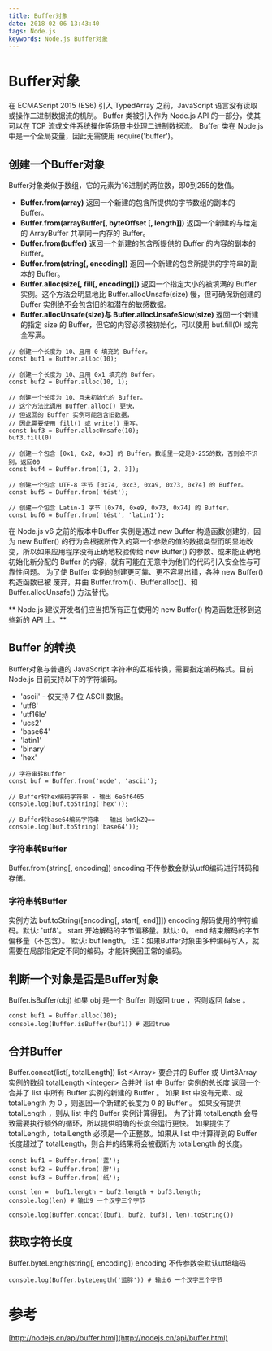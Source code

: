 ```yaml
---
title: Buffer对象
date: 2018-02-06 13:43:40
tags: Node.js
keywords: Node.js Buffer对象
---
```

# Buffer对象
在 ECMAScript 2015 (ES6) 引入 TypedArray 之前，JavaScript 语言没有读取或操作二进制数据流的机制。 Buffer 类被引入作为 Node.js API 的一部分，使其可以在 TCP 流或文件系统操作等场景中处理二进制数据流。
Buffer 类在 Node.js 中是一个全局变量，因此无需使用 require('buffer')。
<!--more-->
## 创建一个Buffer对象
Buffer对象类似于数组，它的元素为16进制的两位数，即0到255的数值。
- **Buffer.from(array)** 返回一个新建的包含所提供的字节数组的副本的 Buffer。
- **Buffer.from(arrayBuffer[, byteOffset [, length]])** 返回一个新建的与给定的 ArrayBuffer 共享同一内存的 Buffer。
- **Buffer.from(buffer)** 返回一个新建的包含所提供的 Buffer 的内容的副本的 Buffer。
- **Buffer.from(string[, encoding])** 返回一个新建的包含所提供的字符串的副本的 Buffer。
- **Buffer.alloc(size[, fill[, encoding]])** 返回一个指定大小的被填满的 Buffer 实例。这个方法会明显地比 Buffer.allocUnsafe(size) 慢，但可确保新创建的 Buffer 实例绝不会包含旧的和潜在的敏感数据。
- **Buffer.allocUnsafe(size)与 Buffer.allocUnsafeSlow(size)** 返回一个新建的指定 size 的 Buffer，但它的内容必须被初始化，可以使用 buf.fill(0) 或完全写满。
```
// 创建一个长度为 10、且用 0 填充的 Buffer。
const buf1 = Buffer.alloc(10);

// 创建一个长度为 10、且用 0x1 填充的 Buffer。 
const buf2 = Buffer.alloc(10, 1);

// 创建一个长度为 10、且未初始化的 Buffer。
// 这个方法比调用 Buffer.alloc() 更快，
// 但返回的 Buffer 实例可能包含旧数据，
// 因此需要使用 fill() 或 write() 重写。
const buf3 = Buffer.allocUnsafe(10);
buf3.fill(0)

// 创建一个包含 [0x1, 0x2, 0x3] 的 Buffer。数组里一定是0-255的数，否则会不识别，返回00
const buf4 = Buffer.from([1, 2, 3]);

// 创建一个包含 UTF-8 字节 [0x74, 0xc3, 0xa9, 0x73, 0x74] 的 Buffer。
const buf5 = Buffer.from('tést');

// 创建一个包含 Latin-1 字节 [0x74, 0xe9, 0x73, 0x74] 的 Buffer。
const buf6 = Buffer.from('tést', 'latin1');
```
在 Node.js v6 之前的版本中Buffer 实例是通过 new Buffer 构造函数创建的，因为 new Buffer() 的行为会根据所传入的第一个参数的值的数据类型而明显地改变，所以如果应用程序没有正确地校验传给 new Buffer() 的参数、或未能正确地初始化新分配的 Buffer 的内容，就有可能在无意中为他们的代码引入安全性与可靠性问题。
为了使 Buffer 实例的创建更可靠、更不容易出错，各种 new Buffer() 构造函数已被 废弃，并由 Buffer.from()、Buffer.alloc()、和 Buffer.allocUnsafe() 方法替代。

** Node.js 建议开发者们应当把所有正在使用的 new Buffer() 构造函数迁移到这些新的 API 上。**


## Buffer 的转换
Buffer对象与普通的 JavaScript 字符串的互相转换，需要指定编码格式。目前Node.js 目前支持以下的字符编码。
- 'ascii' - 仅支持 7 位 ASCII 数据。
- 'utf8'
- 'utf16le'
- 'ucs2'
- 'base64'
- 'latin1'
- 'binary'
- 'hex'

```
// 字符串转Buffer
const buf = Buffer.from('node', 'ascii');  

// Buffer转hex编码字符串 - 输出 6e6f6465
console.log(buf.toString('hex'));

// Buffer转base64编码字符串 - 输出 bm9kZQ==
console.log(buf.toString('base64'));
```
### 字符串转Buffer
Buffer.from(string[, encoding])
encoding 不传参数会默认utf8编码进行转码和存储。

### 字符串转Buffer
实例方法
buf.toString([encoding[, start[, end]]])
encoding 解码使用的字符编码。默认: 'utf8'。
start 开始解码的字节偏移量。默认: 0。
end 结束解码的字节偏移量（不包含）。 默认: buf.length。
注：如果Buffer对象由多种编码写入，就需要在局部指定定不同的编码，才能转换回正常的编码。

## 判断一个对象是否是Buffer对象
Buffer.isBuffer(obj)
如果 obj 是一个 Buffer 则返回 true ，否则返回 false 。
```
const buf1 = Buffer.alloc(10);
console.log(Buffer.isBuffer(buf1)) # 返回true
```

## 合并Buffer
Buffer.concat(list[, totalLength])
list &lt;Array&gt; 要合并的 Buffer 或 Uint8Array 实例的数组
totalLength &lt;integer&gt; 合并时 list 中 Buffer 实例的总长度
返回一个合并了 list 中所有 Buffer 实例的新建的 Buffer 。
如果 list 中没有元素、或 totalLength 为 0 ，则返回一个新建的长度为 0 的 Buffer 。
如果没有提供 totalLength ，则从 list 中的 Buffer 实例计算得到。 为了计算 totalLength 会导致需要执行额外的循环，所以提供明确的长度会运行更快。
如果提供了 totalLength，totalLength 必须是一个正整数。如果从 list 中计算得到的 Buffer 长度超过了 totalLength，则合并的结果将会被截断为 totalLength 的长度。
```
const buf1 = Buffer.from('蓝');
const buf2 = Buffer.from('胖');
const buf3 = Buffer.from('纸');

const len =  buf1.length + buf2.length + buf3.length;
console.log(len) # 输出9 一个汉字三个字节

console.log(Buffer.concat([buf1, buf2, buf3], len).toString())
```

## 获取字符长度
Buffer.byteLength(string[, encoding])
encoding 不传参数会默认utf8编码
```
console.log(Buffer.byteLength('蓝胖')) # 输出6 一个汉字三个字节
```

# 参考
[http://nodejs.cn/api/buffer.html](http://nodejs.cn/api/buffer.html) 
